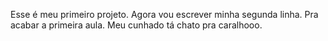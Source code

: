 Esse é meu primeiro projeto.
Agora vou escrever minha segunda linha.
Pra acabar a primeira aula.
Meu cunhado tá chato pra caralhooo.